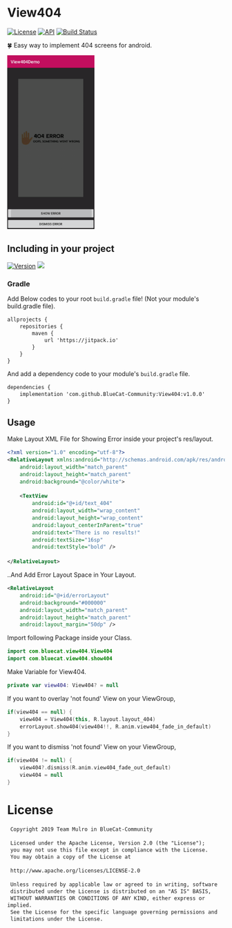# View404
[![License](https://img.shields.io/badge/License-Apache%202.0-blue.svg)](https://opensource.org/licenses/Apache-2.0)
[![API](https://img.shields.io/badge/API-15%2B-brightgreen.svg?style=flat)](https://android-arsenal.com/api?level=15)
[![Build Status](https://travis-ci.org/BlueCat-Community/View404.svg?branch=master)](https://travis-ci.org/BlueCat-Community/View404)

🍀 Easy way to implement 404 screens for android.

<img src="Readme_src/testgif.gif" width="40%">


## Including in your project
[![Version](https://img.shields.io/github/v/release/BlueCat-Community/View404)](https://github.com/BlueCat-Community/View404/releases)
[![](https://jitpack.io/v/BlueCat-Community/View404.svg)](https://jitpack.io/#BlueCat-Community/View404)

### Gradle
Add Below codes to your root `build.gradle` file! (Not your module's build.gradle file).
```
allprojects {
    repositories {
        maven {
            url 'https://jitpack.io'
        }
    }
}
```
And add a dependency code to your module's `build.gradle` file.
```
dependencies {
    implementation 'com.github.BlueCat-Community:View404:v1.0.0'
}
```

## Usage
Make Layout XML File for Showing Error inside your project's res/layout.
```xml
<?xml version="1.0" encoding="utf-8"?>
<RelativeLayout xmlns:android="http://schemas.android.com/apk/res/android"
    android:layout_width="match_parent"
    android:layout_height="match_parent"
    android:background="@color/white">

    <TextView
        android:id="@+id/text_404"
        android:layout_width="wrap_content"
        android:layout_height="wrap_content"
        android:layout_centerInParent="true"
        android:text="There is no results!"
        android:textSize="16sp"
        android:textStyle="bold" />

</RelativeLayout>
```

..And Add Error Layout Space in Your Layout.
```xml
<RelativeLayout
    android:id="@+id/errorLayout"
    android:background="#000000"
    android:layout_width="match_parent"
    android:layout_height="match_parent"
    android:layout_margin="50dp" />
```

Import following Package inside your Class.
```kotlin
import com.bluecat.view404.View404
import com.bluecat.view404.show404
```

Make Variable for View404.
```kotlin
private var view404: View404? = null
```

If you want to overlay 'not found' View on your ViewGroup, 
```kotlin
if(view404 == null) {
    view404 = View404(this, R.layout.layout_404)
    errorLayout.show404(view404!!, R.anim.view404_fade_in_default)
}
```

If you want to dismiss 'not found' View on your ViewGroup, 
```kotlin
if(view404 != null) {
    view404?.dismiss(R.anim.view404_fade_out_default)
    view404 = null
}
```
# License
```
 Copyright 2019 Team Mulro in BlueCat-Community

 Licensed under the Apache License, Version 2.0 (the "License");
 you may not use this file except in compliance with the License.
 You may obtain a copy of the License at
 
 http://www.apache.org/licenses/LICENSE-2.0

 Unless required by applicable law or agreed to in writing, software
 distributed under the License is distributed on an "AS IS" BASIS,
 WITHOUT WARRANTIES OR CONDITIONS OF ANY KIND, either express or implied.
 See the License for the specific language governing permissions and
 limitations under the License.
```
